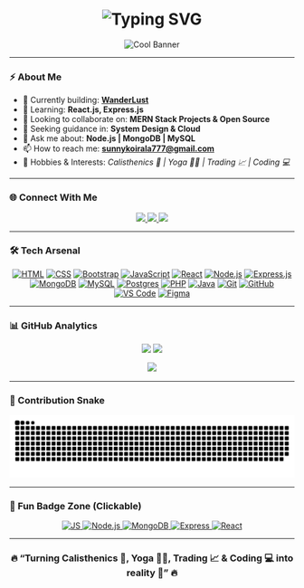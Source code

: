 <!-- Animated Typing Header -->
<h1 align="center">
  <img src="https://readme-typing-svg.herokuapp.com?font=Fira+Code&size=30&duration=3000&pause=1000&color=00C9A7&center=true&vCenter=true&width=700&lines=👋+Hi%2C+I'm+Sunny;💻+Full+Stack+Developer;🚀+Tech+Explorer;🌱+Lifelong+Learner" alt="Typing SVG" />
</h1>

<p align="center">
  <img src="https://github.com/SunnyKoirala/SunnyKoirala/blob/main/assets/banner.gif" alt="Cool Banner" width="800"/>
</p>

---

### ⚡ About Me  
- 🔭 Currently building: [**WanderLust**](https://github.com/SunnyKoirala/WanderLust.git)  
- 🌱 Learning: **React.js, Express.js**  
- 👯 Looking to collaborate on: **MERN Stack Projects & Open Source**  
- 🤝 Seeking guidance in: **System Design & Cloud**  
- 💬 Ask me about: **Node.js | MongoDB | MySQL**  
- 📫 How to reach me: **sunnykoirala777@gmail.com**  
- 🎯 Hobbies & Interests: *Calisthenics 💪 | Yoga 🧘‍♂️ | Trading 📈 | Coding 💻*  

---

### 🌐 Connect With Me  
<p align="center">
  <a href="https://www.linkedin.com/in/sunnykoirala/" target="_blank">
    <img src="https://img.shields.io/badge/-LinkedIn-0077B5?style=for-the-badge&logo=linkedin&logoColor=white" />
  </a>
  <a href="mailto:sunnykoirala777@gmail.com" target="_blank">
    <img src="https://img.shields.io/badge/-Gmail-D14836?style=for-the-badge&logo=gmail&logoColor=white" />
  </a>
  <a href="https://www.instagram.com/s_u_n.n.y.1/" target="_blank">
  <img src="https://img.shields.io/badge/-Instagram-E4405F?style=for-the-badge&logo=instagram&logoColor=white" />
</a>


</p>

---

### 🛠️ Tech Arsenal  
<p align="center">
  <a href="https://developer.mozilla.org/en-US/docs/Web/HTML" target="_blank"><img src="https://skillicons.dev/icons?i=html" alt="HTML" /></a>
  <a href="https://developer.mozilla.org/en-US/docs/Web/CSS" target="_blank"><img src="https://skillicons.dev/icons?i=css" alt="CSS" /></a>
  <a href="https://getbootstrap.com/" target="_blank"><img src="https://skillicons.dev/icons?i=bootstrap" alt="Bootstrap" /></a>
  <a href="https://developer.mozilla.org/en-US/docs/Web/JavaScript" target="_blank"><img src="https://skillicons.dev/icons?i=js" alt="JavaScript" /></a>
  <a href="https://react.dev/" target="_blank"><img src="https://skillicons.dev/icons?i=react" alt="React" /></a>
  <a href="https://nodejs.org/" target="_blank"><img src="https://skillicons.dev/icons?i=nodejs" alt="Node.js" /></a>
  <a href="https://expressjs.com/" target="_blank"><img src="https://skillicons.dev/icons?i=express" alt="Express.js" /></a>
  <a href="https://www.mongodb.com/" target="_blank"><img src="https://skillicons.dev/icons?i=mongodb" alt="MongoDB" /></a>
  <a href="https://www.mysql.com/" target="_blank"><img src="https://skillicons.dev/icons?i=mysql" alt="MySQL" /></a>
  <a href="https://www.postgresql.org/" target="_blank"><img src="https://skillicons.dev/icons?i=postgres" alt="Postgres" /></a>
  <a href="https://www.php.net/" target="_blank"><img src="https://skillicons.dev/icons?i=php" alt="PHP" /></a>
  <a href="https://www.java.com/" target="_blank"><img src="https://skillicons.dev/icons?i=java" alt="Java" /></a>
  <a href="https://git-scm.com/" target="_blank"><img src="https://skillicons.dev/icons?i=git" alt="Git" /></a>
  <a href="https://github.com/" target="_blank"><img src="https://skillicons.dev/icons?i=github" alt="GitHub" /></a>
  <a href="https://code.visualstudio.com/" target="_blank"><img src="https://skillicons.dev/icons?i=vscode" alt="VS Code" /></a>
  <a href="https://www.figma.com/" target="_blank"><img src="https://skillicons.dev/icons?i=figma" alt="Figma" /></a>
</p>

---

### 📊 GitHub Analytics  
<p align="center">
  <img src="https://github-readme-stats.vercel.app/api?username=sunnykoirala&show_icons=true&theme=tokyonight&hide_border=true" height="180" />
  <img src="https://github-readme-streak-stats.herokuapp.com/?user=sunnykoirala&theme=tokyonight&hide_border=true" height="180" />
</p>

<p align="center">
  <img src="https://github-readme-stats.vercel.app/api/top-langs/?username=sunnykoirala&layout=compact&theme=tokyonight&hide_border=true" height="180"/>
</p>

---

### 🐍 Contribution Snake  
<p align="center">
  <img src="https://raw.githubusercontent.com/Platane/snk/output/github-contribution-grid-snake-dark.svg" alt="snake" />
</p>

---

### 🚀 Fun Badge Zone (Clickable)  
<p align="center">
  <a href="https://developer.mozilla.org/en-US/docs/Web/JavaScript" target="_blank">
    <img src="https://img.shields.io/badge/Javascript-F7DF1E?style=for-the-badge&logo=javascript&logoColor=black" alt="JS" />
  </a>
  <a href="https://nodejs.org/" target="_blank">
    <img src="https://img.shields.io/badge/Node.js-43853D?style=for-the-badge&logo=node.js&logoColor=white" alt="Node.js" />
  </a>
  <a href="https://www.mongodb.com/" target="_blank">
    <img src="https://img.shields.io/badge/MongoDB-4EA94B?style=for-the-badge&logo=mongodb&logoColor=white" alt="MongoDB" />
  </a>
  <a href="https://expressjs.com/" target="_blank">
    <img src="https://img.shields.io/badge/Express.js-404D59?style=for-the-badge" alt="Express" />
  </a>
  <a href="https://react.dev/" target="_blank">
    <img src="https://img.shields.io/badge/React-61DAFB?style=for-the-badge&logo=react&logoColor=black" alt="React" />
  </a>
</p>

---

<h3 align="center">🔥 “Turning Calisthenics 💪, Yoga 🧘‍♂️, Trading 📈 & Coding 💻 into reality 🚀” 🔥</h3>
